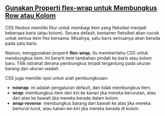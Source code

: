 ## [Gunakan Properti flex-wrap untuk Membungkus Row atau Kolom](https://learn.freecodecamp.org/responsive-web-design/css-flexbox/use-the-flex-wrap-property-to-wrap-a-row-or-column)

CSS flexbox memiliki fitur untuk membagi item yang fleksibel menjadi beberapa baris \(atau kolom\). Secara default, kontainer fleksibel akan cocok untuk semua item flex bersama. Misalnya, satu baris semuanya akan berada pada satu baris.



Namun, menggunakan properti **flex-wrap**, itu memberitahu CSS untuk membungkus item. Ini berarti item tambahan pindah ke baris atau kolom baru. Titik istirahat dimana pembungkus terjadi tergantung pada ukuran barang dan ukuran wadah.



CSS juga memiliki opsi untuk arah pembungkusan:



* **nowrap**: ini adalah pengaturan default, dan tidak membungkus item.
* **wrap**: membungkus item dari kiri ke kanan jika mereka berurutan, atau dari atas ke bawah jika mereka berada dalam kolom.
* **wrap-reverse**: membungkus barang dari bawah ke atas jika mereka berturut-turut, atau kanan-ke-kiri jika mereka berada di kolom.

